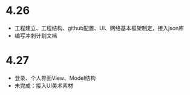 # 4.26
- 工程建立、工程结构、github配置、UI、网络基本框架制定，接入json库
- 编写冲刺计划文档
# 4.27
- 登录、个人界面View、Model结构
- 未完成：接入UI美术素材